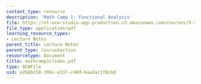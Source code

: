 ```yaml
---
content_type: resource
description: 'Math Camp 1: Functional Analysis'
file: https://ol-ocw-studio-app-production.s3.amazonaws.com/courses/9-520-statistical-learning-theory-and-applications-spring-2003/e266bc50309ce337c40d6aa3ac1f0cbd_mathcamp1slides.pdf
file_type: application/pdf
learning_resource_types:
- Lecture Notes
parent_title: Lecture Notes
parent_type: CourseSection
resourcetype: Document
title: mathcamp1slides.pdf
type: OCWFile
uid: e266bc50-309c-e337-c40d-6aa3ac1f0cbd
---
```

